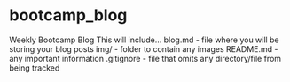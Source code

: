 # bootcamp_blog
Weekly Bootcamp Blog
This will include...
    blog.md - file where you will be storing your blog posts
    img/ - folder to contain any images
    README.md - any important information
    .gitignore - file that omits any directory/file from being tracked
